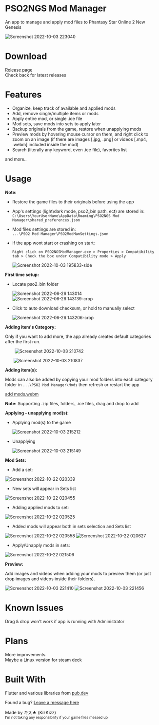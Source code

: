 # PSO2NGS Mod Manager 
 An app to manage and apply mod files to Phantasy Star Online 2 New Genesis  
 
![Screenshot 2022-10-03 223040](https://user-images.githubusercontent.com/101075148/193741786-da2d2e63-4c5f-4bb3-8941-9733a206f47d.png)

# Download

[Release page](https://github.com/KizKizz/pso2_mod_manager/releases)  
Check back for latest releases

# Features

- Organize, keep track of available and applied mods
- Add, remove single/multiple items or mods
- Apply entire mod, or single .ice file
- Mod sets, save mods into sets to apply later 
- Backup originals from the game, restore when unapplying mods
- Preview mods by hovering mouse cursor on them, and right click to zoom on an image (if there are images [.jpg, .png] or videos [.mp4, .webm] included inside the mod)
- Search (literally any keyword, even .ice file), favorites list

and more..

# Usage
**Note:**  
- Restore the game files to their originals before using the app
- App's settings (light\dark mode, pso2_bin path, ect) are stored in:  
  ```C:\Users\YourUserName\AppData\Roaming\PSO2NGS Mod Manager\shared_preferences.json```
- Mod files settings are stored in:  
  ```...\PSO2 Mod Manager\PSO2ModManSettings.json```
- If the app wont start or crashing on start:

  ```Right click on PSO2NGSModManager.exe > Properties > Compatibility tab > Check the box under Compatibility mode > Apply```
  
  ![Screenshot 2022-10-03 195833-side](https://user-images.githubusercontent.com/101075148/193726661-01acdf9c-c698-490e-af08-e7445adde2cb.png)


**First time setup:**

- Locate pso2_bin folder

   ![Screenshot 2022-06-26 143014](https://user-images.githubusercontent.com/101075148/175836232-f62b8484-c4a5-4815-a7b0-66d54b8f6332.png)
   ![Screenshot 2022-06-26 143139-crop](https://user-images.githubusercontent.com/101075148/175836300-1d3462b6-57e1-4418-b2ab-12bf66f7bcd8.png)

- Click to auto download checksum, or hold to manually select 

   ![Screenshot 2022-06-26 143206-crop](https://user-images.githubusercontent.com/101075148/175836423-3b2b0ed6-b6b1-401c-9b71-2c7cb911db82.png)
 
**Adding item's Category:**

Only if you want to add more, the app already creates default categories after the first run.

   &nbsp;&nbsp;&nbsp;&nbsp;&nbsp;&nbsp;&nbsp; ![Screenshot 2022-10-03 210742](https://user-images.githubusercontent.com/101075148/193732721-3aebd1f3-ae9f-4059-8f1d-87d701671ff3.png)
 
   &nbsp;&nbsp;&nbsp;&nbsp;&nbsp;&nbsp;&nbsp;![Screenshot 2022-10-03 210837](https://user-images.githubusercontent.com/101075148/193732744-d6f284e9-8b57-4a60-b181-d0df4ef11619.png)

**Adding item(s):**

Mods can also be added by copying your mod folders into each category folder in ```...\PSO2 Mod Manager\Mods``` then refresh or restart the app

[add mods.webm](https://user-images.githubusercontent.com/101075148/213642075-ccc1af8f-70e7-4e11-9cd3-73254db96259.webm)

**Note:** Supporting .zip files, folders, .ice files, drag and drop to add

**Applying - unapplying mod(s):**

- Applying mod(s) to the game

   ![Screenshot 2022-10-03 215212](https://user-images.githubusercontent.com/101075148/193738228-041f0d31-a369-446e-b32f-422d4b1cd643.png)

- Unapplying

   ![Screenshot 2022-10-03 215149](https://user-images.githubusercontent.com/101075148/193738266-d3ccbabf-452a-4a1e-8e5d-2c9bee0e7846.png)
   
**Mod Sets:**
- Add a set:

![Screenshot 2022-10-22 020339](https://user-images.githubusercontent.com/101075148/197331327-c4d7e3f1-82fe-494d-accd-11f707729c64.png)
- New sets will appear in Sets list

![Screenshot 2022-10-22 020455](https://user-images.githubusercontent.com/101075148/197331331-5edcaf54-7cef-4a6a-9b72-239eceeaba92.png)
- Adding applied mods to set:

![Screenshot 2022-10-22 020525](https://user-images.githubusercontent.com/101075148/197331340-9d144bba-ad3d-48fa-9ece-240a1eac8dd6.png)
- Added mods will appear both in sets selection and Sets list

![Screenshot 2022-10-22 020558](https://user-images.githubusercontent.com/101075148/197331343-0c5af343-be13-4a7a-b143-264ca6087b4d.png)
![Screenshot 2022-10-22 020627](https://user-images.githubusercontent.com/101075148/197331347-061bdc08-c0f4-4c04-ade2-37045c2905e6.png)
- Apply/Unapply mods in sets:

![Screenshot 2022-10-22 021506](https://user-images.githubusercontent.com/101075148/197331609-59e1fec8-a9e7-412f-9d3f-44fe4b936ca5.png)

   
   
**Preview:**

Add images and videos when adding your mods to preview them (or just drop images and videos inside their folders).

![Screenshot 2022-10-03 221410](https://user-images.githubusercontent.com/101075148/193740743-db6a6ad2-c84f-48b7-b360-9b73aa0906ee.png)
![Screenshot 2022-10-03 221456](https://user-images.githubusercontent.com/101075148/193740766-179e4e6d-f971-4637-adff-1e7f81ec1e51.png)


# Known Issues
Drag & drop won't work if app is running with Administrator

# Plans
More improvements  
Maybe a Linux version for steam deck

# Built With

Flutter and various libraries from [pub.dev](https://pub.dev/packages)

Found a bug? [Leave a message here](https://github.com/KizKizz/pso2_mod_manager/issues)

Made by キス★ (KizKizz)  
<sup>I'm not taking any responsibility if your game files messed up</sup>
